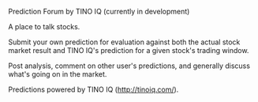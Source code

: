 Prediction Forum by TINO IQ (currently in development)

A place to talk stocks.

Submit your own prediction for evaluation against both the actual stock market result and TINO IQ's prediction for a given stock's trading window. 

Post analysis, comment on other user's predictions, and generally discuss what's going on in the market.

Predictions powered by TINO IQ (http://tinoiq.com/).